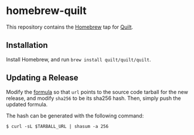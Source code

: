 # homebrew-quilt

This repository contains the [Homebrew](https://github.com/Homebrew/brew) tap for
[Quilt](quilt.io).

## Installation

Install Homebrew, and run `brew install quilt/quilt/quilt`.

## Updating a Release

Modify the [formula](Formula/quilt.rb) so that `url` points to the source code
tarball for the new release, and modify `sha256` to be its sha256 hash. Then,
simply push the updated formula.

The hash can be generated with the following command:
```
$ curl -sL $TARBALL_URL | shasum -a 256
```
